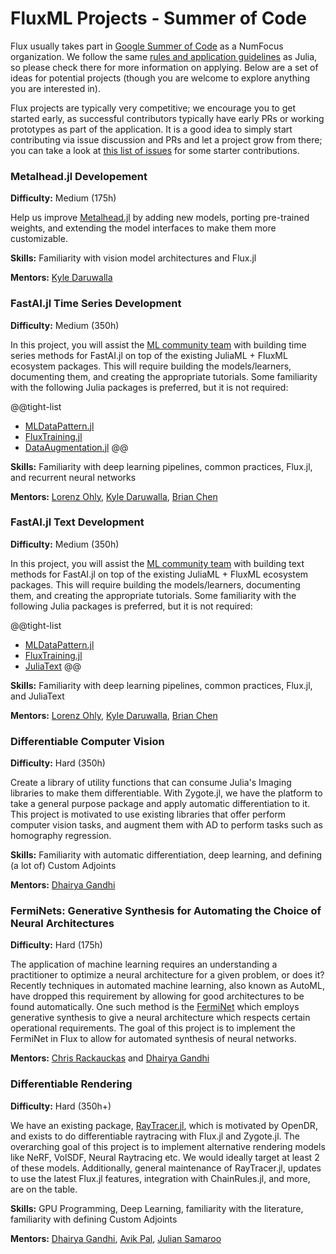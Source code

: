 # FluxML Projects - Summer of Code

Flux usually takes part in [Google Summer of Code](https://summerofcode.withgoogle.com) as a NumFocus organization. We follow the same [rules and application guidelines](/jsoc/projects/) as Julia, so please check there for more information on applying. Below are a set of ideas for potential projects (though you are welcome to explore anything you are interested in).

Flux projects are typically very competitive; we encourage you to get started early, as successful contributors typically have early PRs or working prototypes as part of the application. It is a good idea to simply start contributing via issue discussion and PRs and let a project grow from there; you can take a look at [this list of issues](https://github.com/FluxML/Flux.jl/issues?q=is%3Aopen+is%3Aissue+label%3A%22help+wanted%22) for some starter contributions.

### Metalhead.jl Developement

**Difficulty:** Medium (175h)

Help us improve [Metalhead.jl](https://github.com/FluxML/Metalhead.jl) by adding new models, porting pre-trained weights, and extending the model interfaces to make them more customizable.

**Skills:** Familiarity with vision model architectures and Flux.jl

**Mentors:** [Kyle Daruwalla](https://github.com/darsnack)

### FastAI.jl Time Series Development

**Difficulty:** Medium (350h)

In this project, you will assist the [ML community team](https://julialang.zulipchat.com/#narrow/stream/237432-ml-ecosystem-coordination) with building time series methods for FastAI.jl on top of the existing JuliaML + FluxML ecosystem packages. This will require building the models/learners, documenting them, and creating the appropriate tutorials. Some familiarity with the following Julia packages is preferred, but it is not required:

@@tight-list
* [MLDataPattern.jl](https://github.com/JuliaML/MLDataPattern.jl.git)
* [FluxTraining.jl](https://github.com/lorenzoh/FluxTraining.jl.git)
* [DataAugmentation.jl](https://github.com/lorenzoh/DataAugmentation.jl)
@@

**Skills:** Familiarity with deep learning pipelines, common practices, Flux.jl, and recurrent neural networks

**Mentors:** [Lorenz Ohly](https://github.com/lorenzoh), [Kyle Daruwalla](https://github.com/darsnack), [Brian Chen](https://github.com/ToucheSir)

### FastAI.jl Text Development

**Difficulty:** Medium (350h)

In this project, you will assist the [ML community team](https://julialang.zulipchat.com/#narrow/stream/237432-ml-ecosystem-coordination) with building text methods for FastAI.jl on top of the existing JuliaML + FluxML ecosystem packages. This will require building the models/learners, documenting them, and creating the appropriate tutorials. Some familiarity with the following Julia packages is preferred, but it is not required:

@@tight-list
* [MLDataPattern.jl](https://github.com/JuliaML/MLDataPattern.jl.git)
* [FluxTraining.jl](https://github.com/lorenzoh/FluxTraining.jl.git)
* [JuliaText](https://github.com/JuliaText)
@@

**Skills:** Familiarity with deep learning pipelines, common practices, Flux.jl, and JuliaText

**Mentors:** [Lorenz Ohly](https://github.com/lorenzoh), [Kyle Daruwalla](https://github.com/darsnack), [Brian Chen](https://github.com/ToucheSir)

### Differentiable Computer Vision

**Difficulty:** Hard (350h)

Create a library of utility functions that can consume Julia's Imaging libraries to make them differentiable. With Zygote.jl, we have the platform to take a general purpose package and apply automatic differentiation to it. This project is motivated to use existing libraries that offer perform computer vision tasks, and augment them with AD to perform tasks such as homography regression.

**Skills:** Familiarity with automatic differentiation, deep learning, and defining (a lot of) Custom Adjoints

**Mentors:** [Dhairya Gandhi](https://github.com/DhairyaLGandhi/)

### FermiNets: Generative Synthesis for Automating the Choice of Neural Architectures

**Difficulty:** Hard (175h)

The application of machine learning requires an understanding a practitioner to optimize a neural architecture for a given problem, or does it? Recently techniques in automated machine learning, also known as AutoML, have dropped this requirement by allowing for good architectures to be found automatically. One such method is the [FermiNet](https://arxiv.org/abs/1809.05989) which employs generative synthesis to give a neural architecture which respects certain operational requirements. The goal of this project is to implement the FermiNet in Flux to allow for automated synthesis of neural networks.

**Mentors:** [Chris Rackauckas](https://github.com/ChrisRackauckas) and [Dhairya Gandhi](https://github.com/DhairyaLGandhi/)

### Differentiable Rendering

**Difficulty:** Hard (350h+)

We have an existing package, [RayTracer.jl](https://github.com/avik-pal/RayTracer.jl), which is motivated by OpenDR, and exists to do differentiable raytracing with Flux.jl and Zygote.jl. The overarching goal of this project is to implement alternative rendering models like NeRF, VolSDF, Neural Raytracing etc. We would ideally target at least 2 of these models. Additionally, general maintenance of RayTracer.jl, updates to use the latest Flux.jl features, integration with ChainRules.jl, and more, are on the table.

**Skills:** GPU Programming, Deep Learning, familiarity with the literature, familiarity with defining Custom Adjoints

**Mentors:** [Dhairya Gandhi](https://github.com/DhairyaLGandhi/), [Avik Pal](https://github.com/avik-pal), [Julian Samaroo](https://github.com/jpsamaroo)
